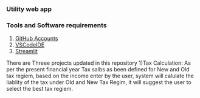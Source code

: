 ### Utility web app


### Tools and Software requirements

1. [GitHub Accounts](http://github.com)
2. [VSCodeIDE](http://code.visualstudio.com/)
3. [Streamlit](https://streamlit.io/)

There are Threee projects updated in this repository
1)Tax Calculation: As per the present financial year Tax salbs as been defined for New and Old tax regiem, based on the income enter by the user, system will calulate the liablity of the tax under Old and New Tax Regim, it will suggest the user to select the best tax regiem.
